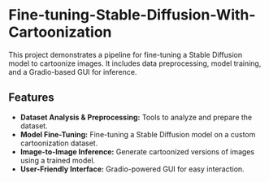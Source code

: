 # Fine-tuning-Stable-Diffusion-With-Cartoonization

This project demonstrates a pipeline for fine-tuning a Stable Diffusion model to cartoonize images. It includes data preprocessing, model training, and a Gradio-based GUI for inference.

## Features
- **Dataset Analysis & Preprocessing:** Tools to analyze and prepare the dataset.
- **Model Fine-Tuning:** Fine-tuning a Stable Diffusion model on a custom cartoonization dataset.
- **Image-to-Image Inference:** Generate cartoonized versions of images using a trained model.
- **User-Friendly Interface:** Gradio-powered GUI for easy interaction.
